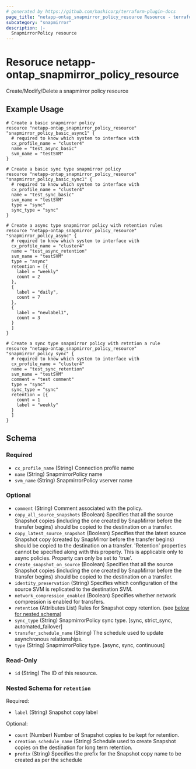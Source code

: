 ```yaml
---
# generated by https://github.com/hashicorp/terraform-plugin-docs
page_title: "netapp-ontap_snapmirror_policy_resource Resource - terraform-provider-netapp-ontap"
subcategory: "snapmirror"
description: |-
  SnapmirrorPolicy resource
---
```


# Resoruce netapp-ontap_snapmirror_policy_resource

Create/Modify/Delete a snapmirror policy resource

## Example Usage
```
# Create a basic snapmirror policy
resource "netapp-ontap_snapmirror_policy_resource" "snapmirror_policy_basic_async1" {
  # required to know which system to interface with
  cx_profile_name = "cluster4"
  name = "test_async_basic"
  svm_name = "testSVM"
}

# Create a basic sync type snapmirror policy
resource "netapp-ontap_snapmirror_policy_resource" "snapmirror_policy_basic_sync1" {
  # required to know which system to interface with
  cx_profile_name = "cluster4"
  name = "test_sync_basic"
  svm_name = "testSVM"
  type = "sync"
  sync_type = "sync"
}

# Create a async type snapmirror policy with retention rules
resource "netapp-ontap_snapmirror_policy_resource" "snapmirror_policy_async" {
  # required to know which system to interface with
  cx_profile_name = "cluster4"
  name = "test_async_retention"
  svm_name = "testSVM"
  type = "async"
  retention = [{
    label = "weekly"
    count = 2
  },
  {
    label = "daily",
    count = 7
  },
  {
    label = "newlabel1",
    count = 3
  }
  ]
}

# Create a sync type snapmirror policy with retntion a rule
resource "netapp-ontap_snapmirror_policy_resource" "snapmirror_policy_sync" {
  # required to know which system to interface with
  cx_profile_name = "cluster4"
  name = "test_sync_retention"
  svm_name = "testSVM"
  comment = "test comment"
  type = "sync"
  sync_type = "sync"
  retention = [{
    count = 1
    label = "weekly"
  }
  ]
}
```


<!-- schema generated by tfplugindocs -->
## Schema

### Required

- `cx_profile_name` (String) Connection profile name
- `name` (String) SnapmirrorPolicy name
- `svm_name` (String) SnapmirrorPolicy vserver name

### Optional

- `comment` (String) Comment associated with the policy.
- `copy_all_source_snapshots` (Boolean) Specifies that all the source Snapshot copies (including the one created by SnapMirror before the transfer begins) should be copied to the destination on a transfer.
- `copy_latest_source_snapshot` (Boolean) Specifies that the latest source Snapshot copy (created by SnapMirror before the transfer begins) should be copied to the destination on a transfer. 'Retention' properties cannot be specified along with this property. This is applicable only to async policies. Property can only be set to 'true'.
- `create_snapshot_on_source` (Boolean) Specifies that all the source Snapshot copies (including the one created by SnapMirror before the transfer begins) should be copied to the destination on a transfer.
- `identity_preservation` (String) Specifies which configuration of the source SVM is replicated to the destination SVM.
- `network_compression_enabled` (Boolean) Specifies whether network compression is enabled for transfers.
- `retention` (Attributes List) Rules for Snapshot copy retention. (see [below for nested schema](#nestedatt--retention))
- `sync_type` (String) SnapmirrorPolicy sync type. [sync, strict_sync, automated_failover]
- `transfer_schedule_name` (String) The schedule used to update asynchronous relationships.
- `type` (String) SnapmirrorPolicy type. [async, sync, continuous]

### Read-Only

- `id` (String) The ID of this resource.

<a id="nestedatt--retention"></a>
### Nested Schema for `retention`

Required:

- `label` (String) Snapshot copy label

Optional:

- `count` (Number) Number of Snapshot copies to be kept for retention.
- `creation_schedule_name` (String) Schedule used to create Snapshot copies on the destination for long term retention.
- `prefix` (String) Specifies the prefix for the Snapshot copy name to be created as per the schedule


